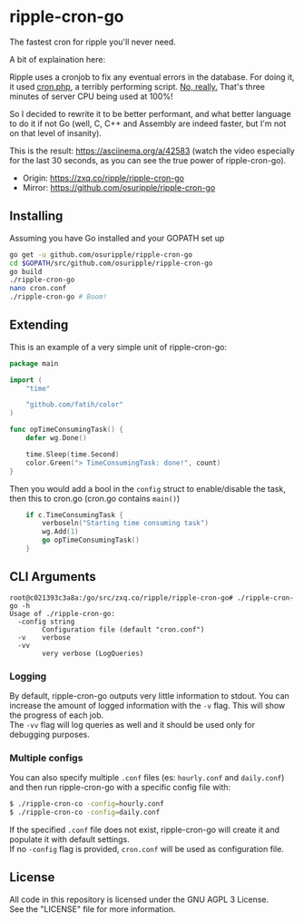 # ripple-cron-go

The fastest cron for ripple you'll never need.

A bit of explaination here:

Ripple uses a cronjob to fix any eventual errors in the database. For doing it, it used [cron.php](https://github.com/osuripple/ripple/blob/master/osu.ppy.sh/cron.php), a terribly performing script. [No, really.](https://y.zxq.co/minzed.jpg) That's three minutes of server CPU being used at 100%!

So I decided to rewrite it to be better performant, and what better language to do it if not Go (well, C, C++ and Assembly are indeed faster, but I'm not on that level of insanity).

This is the result: https://asciinema.org/a/42583 (watch the video especially for the last 30 seconds, as you can see the true power of ripple-cron-go).

- Origin: https://zxq.co/ripple/ripple-cron-go
- Mirror: https://github.com/osuripple/ripple-cron-go

## Installing

Assuming you have Go installed and your GOPATH set up

```sh
go get -u github.com/osuripple/ripple-cron-go
cd $GOPATH/src/github.com/osuripple/ripple-cron-go
go build
./ripple-cron-go
nano cron.conf
./ripple-cron-go # Boom!
```

## Extending

This is an example of a very simple unit of ripple-cron-go:

```go
package main

import (
	"time"

	"github.com/fatih/color"
)

func opTimeConsumingTask() {
	defer wg.Done()

	time.Sleep(time.Second)
	color.Green("> TimeConsumingTask: done!", count)
}
```

Then you would add a bool in the `config` struct to enable/disable the task, then this to cron.go (cron.go contains `main()`)

```go
	if c.TimeConsumingTask {
		verboseln("Starting time consuming task")
		wg.Add(1)
		go opTimeConsumingTask()
	}
```

## CLI Arguments

```
root@c021393c3a8a:/go/src/zxq.co/ripple/ripple-cron-go# ./ripple-cron-go -h                 
Usage of ./ripple-cron-go:
  -config string
    	Configuration file (default "cron.conf")
  -v	verbose
  -vv
    	very verbose (LogQueries)
```

### Logging
By default, ripple-cron-go outputs very little information to stdout. You can increase the amount of logged information with the `-v` flag. This will show the progress of each job.  
The `-vv` flag will log queries as well and it should be used only for debugging purposes.

### Multiple configs
You can also specify multiple `.conf` files (es: `hourly.conf` and `daily.conf`) and then run ripple-cron-go with a specific config file with:
```sh
$ ./ripple-cron-co -config=hourly.conf
$ ./ripple-cron-co -config=daily.conf
```

If the specified `.conf` file does not exist, ripple-cron-go will create it and populate it with default settings.  
If no `-config` flag is provided, `cron.conf` will be used as configuration file.

## License
All code in this repository is licensed under the GNU AGPL 3 License.  
See the "LICENSE" file for more information.
